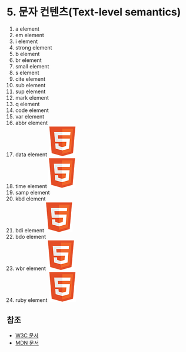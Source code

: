 # 5. 문자 컨텐츠\(Text-level semantics\)

1. a element
2. em element
3. i element
4. strong element
5. b element
6. br element
7. small element
8. s element
9. cite element
10. sub element
11. sup element
12. mark element
13. q element
14. code element
15. var element
16. abbr element
17. data element ![](../.gitbook/assets/ico_html5.png) 
18. time element ![](../.gitbook/assets/ico_html5.png) 
19. samp element
20. kbd element
21. bdi element ![](../.gitbook/assets/ico_html5.png) 
22. bdo element
23. wbr element ![](../.gitbook/assets/ico_html5.png) 
24. ruby element ![](../.gitbook/assets/ico_html5.png) 



## 참조

* [W3C 문서](https://www.w3.org/TR/html52/textlevel-semantics.html#textlevel-semantics) 
* [MDN 문서](https://developer.mozilla.org/ko/docs/Web/HTML/Element)





